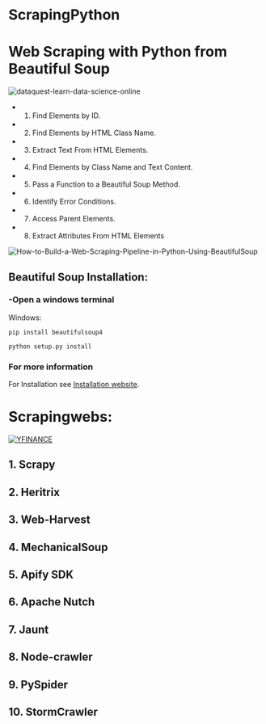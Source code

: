 # ScrapingPython
# Web Scraping with Python from Beautiful Soup

![dataquest-learn-data-science-online](https://user-images.githubusercontent.com/90658763/183295433-364e925f-a8c9-472c-9aff-a3c1473094d9.gif)

- 1. Find Elements by ID.
- 2. Find Elements by HTML Class Name.
- 3. Extract Text From HTML Elements.
- 4. Find Elements by Class Name and Text Content.
- 5. Pass a Function to a Beautiful Soup Method.
- 6. Identify Error Conditions.
- 7. Access Parent Elements.
- 8. Extract Attributes From HTML Elements

![How-to-Build-a-Web-Scraping-Pipeline-in-Python-Using-BeautifulSoup](https://user-images.githubusercontent.com/90658763/183295561-55061f26-0b1a-4618-8954-ee951d362ad5.gif)


## Beautiful Soup Installation:

### -Open a windows terminal

Windows:
```console
pip install beautifulsoup4
```
```console
python setup.py install
 ```
### For more information

For Installation see [Installation website](https://code.tutsplus.com/es/tutorials/scraping-webpages-in-python-with-beautiful-soup-the-basics--cms-28211).

# Scrapingwebs:
[![YFINANCE](https://user-images.githubusercontent.com/90658763/229842951-932eb469-141b-4820-8413-f86af6977973.png)](https://pypi.org/project/yfinance/)

## 1. Scrapy

## 2. Heritrix

## 3. Web-Harvest

## 4. MechanicalSoup

## 5. Apify SDK

## 6. Apache Nutch

## 7. Jaunt

## 8. Node-crawler

## 9. PySpider

## 10. StormCrawler
